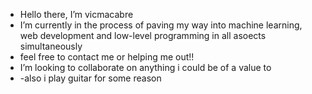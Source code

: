 -  Hello there, I’m vicmacabre
-  I’m currently in the process of paving my way into machine learning, web development and low-level programming in all asoects simultaneously
- feel free to contact me or helping me out!!
- I’m looking to collaborate on anything i could be of a value to
- -also i play guitar for some reason 



